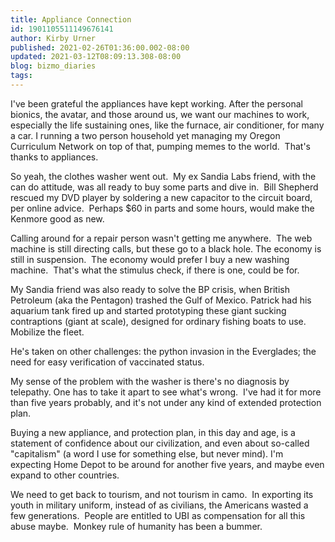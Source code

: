 ```yaml
---
title: Appliance Connection
id: 1901105511149676141
author: Kirby Urner
published: 2021-02-26T01:36:00.002-08:00
updated: 2021-03-12T08:09:13.308-08:00
blog: bizmo_diaries
tags: 
---
```


I've been grateful the appliances have kept working. After the personal bionics, the avatar, and those around us, we want our machines to work, especially the life sustaining ones, like the furnace, air conditioner, for many a car. I running a two person household yet managing my Oregon Curriculum Network on top of that, pumping memes to the world.  That's thanks to appliances.

So yeah, the clothes washer went out.  My ex Sandia Labs friend, with the can do attitude, was all ready to buy some parts and dive in.  Bill Shepherd rescued my DVD player by soldering a new capacitor to the circuit board, per online advice.  Perhaps $60 in parts and some hours, would make the Kenmore good as new.

Calling around for a repair person wasn't getting me anywhere.  The web machine is still directing calls, but these go to a black hole. The economy is still in suspension.  The economy would prefer I buy a new washing machine.  That's what the stimulus check, if there is one, could be for.

My Sandia friend was also ready to solve the BP crisis, when British Petroleum (aka the Pentagon) trashed the Gulf of Mexico. Patrick had his aquarium tank fired up and started prototyping these giant sucking contraptions (giant at scale), designed for ordinary fishing boats to use.  Mobilize the fleet.

He's taken on other challenges: the python invasion in the Everglades; the need for easy verification of vaccinated status.

My sense of the problem with the washer is there's no diagnosis by telepathy. One has to take it apart to see what's wrong.  I've had it for more than five years probably, and it's not under any kind of extended protection plan.

Buying a new appliance, and protection plan, in this day and age, is a statement of confidence about our civilization, and even about so-called "capitalism" (a word I use for something else, but never mind). I'm expecting Home Depot to be around for another five years, and maybe even expand to other countries.

We need to get back to tourism, and not tourism in camo.  In exporting its youth in military uniform, instead of as civilians, the Americans wasted a few generations.  People are entitled to UBI as compensation for all this abuse maybe.  Monkey rule of humanity has been a bummer.
[](https://blogger.googleusercontent.com/img/b/R29vZ2xl/AVvXsEh69zQ1skY62w7az-QtEZ9mBYHbzu46xSBoKPB0HWmNIdrILoVC0HEtUpkF7YoKhcSwhnBlicYlG3FoSCZgrAdu8Gh7xfMq8hUFxXQFxMPMP4D1SFA1Rwk_UU9NSbYsb0cHUQk_/s982/moneky_rule.gif)